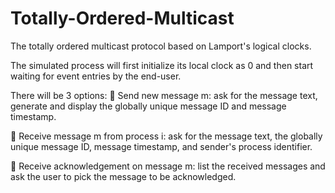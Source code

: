# Totally-Ordered-Multicast

The totally ordered multicast protocol based on Lamport's logical clocks.

The simulated process will first initialize its local clock as 0 and then start waiting for event entries by
the end-user.

There will be 3 options:
 Send new message m: ask for the message text, generate and display the globally unique message ID and message timestamp.

 Receive message m from process i: ask for the message text, the globally unique message ID, message timestamp, and sender's process identifier.

 Receive acknowledgement on message m: list the received messages and ask the user to pick the message to be acknowledged.
